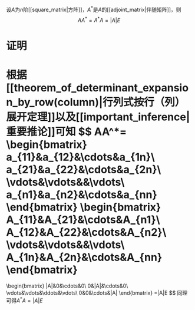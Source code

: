 设$A$为$n$阶[[square_matrix|方阵]]，$A^*$是$A$的[[adjoint_matrix|伴随矩阵]]，则
$$
AA^*=A^*A=|A|E
$$
# 证明
根据[[theorem_of_determinant_expansion_by_row(column)|行列式按行（列）展开定理]]以及[[important_inference|重要推论]]可知
$$
AA^*=
\begin{bmatrix}
a_{11}&a_{12}&\cdots&a_{1n}\\
a_{21}&a_{22}&\cdots&a_{2n}\\
\vdots&\vdots&&\vdots\\
a_{n1}&a_{n2}&\cdots&a_{nn}
\end{bmatrix}
\begin{bmatrix}
A_{11}&A_{21}&\cdots&A_{n1}\\
A_{12}&A_{22}&\cdots&A_{n2}\\
\vdots&\vdots&&\vdots\\
A_{1n}&A_{2n}&\cdots&A_{nn}
\end{bmatrix}
=
\begin{bmatrix}
|A|&0&\cdots&0\\
0&|A|&\cdots&0\\
\vdots&\vdots&\ddots&\vdots\\
0&0&\cdots&|A|
\end{bmatrix}
=|A|E
$$
同理可得$A^*A=|A|E$